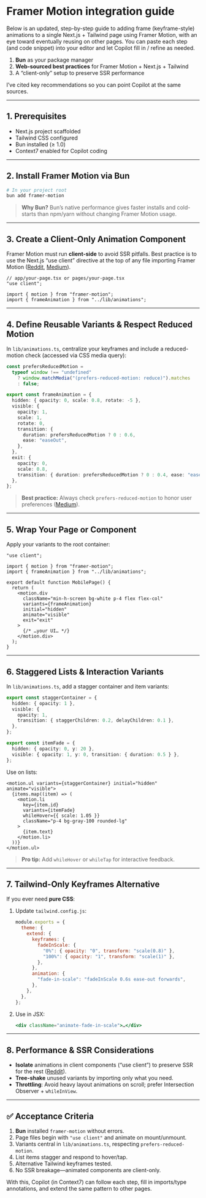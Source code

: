 # Framer Motion integration guide

Below is an updated, step-by-step guide to adding frame (keyframe-style) animations to a single Next.js + Tailwind page using Framer Motion, with an eye toward eventually reusing on other pages. You can paste each step (and code snippet) into your editor and let Copilot fill in / refine as needed.

1. **Bun** as your package manager
2. **Web-sourced best practices** for Framer Motion + Next.js + Tailwind
3. A “client-only” setup to preserve SSR performance

I’ve cited key recommendations so you can point Copilot at the same sources.

---

## 1. Prerequisites

- Next.js project scaffolded
- Tailwind CSS configured
- Bun installed (≥ 1.0)
- Context7 enabled for Copilot coding

---

## 2. Install Framer Motion via Bun

```bash
# In your project root
bun add framer-motion
```

> **Why Bun?**
> Bun’s native performance gives faster installs and cold-starts than npm/yarn without changing Framer Motion usage.

---

## 3. Create a Client-Only Animation Component

Framer Motion must run **client-side** to avoid SSR pitfalls. Best practice is to use the Next.js “use client” directive at the top of any file importing Framer Motion ([Reddit][1], [Medium][2]).

```tsx
// app/your-page.tsx or pages/your-page.tsx
"use client";

import { motion } from "framer-motion";
import { frameAnimation } from "../lib/animations";
```

---

## 4. Define Reusable Variants & Respect Reduced Motion

In `lib/animations.ts`, centralize your keyframes and include a reduced-motion check (accessed via CSS media query):

```ts
const prefersReducedMotion =
  typeof window !== "undefined"
    ? window.matchMedia("(prefers-reduced-motion: reduce)").matches
    : false;

export const frameAnimation = {
  hidden: { opacity: 0, scale: 0.8, rotate: -5 },
  visible: {
    opacity: 1,
    scale: 1,
    rotate: 0,
    transition: {
      duration: prefersReducedMotion ? 0 : 0.6,
      ease: "easeOut",
    },
  },
  exit: {
    opacity: 0,
    scale: 0.8,
    transition: { duration: prefersReducedMotion ? 0 : 0.4, ease: "easeIn" },
  },
};
```

> **Best practice:** Always check `prefers-reduced-motion` to honor user preferences ([Medium][2]).

---

## 5. Wrap Your Page or Component

Apply your variants to the root container:

```tsx
"use client";

import { motion } from "framer-motion";
import { frameAnimation } from "../lib/animations";

export default function MobilePage() {
  return (
    <motion.div
      className="min-h-screen bg-white p-4 flex flex-col"
      variants={frameAnimation}
      initial="hidden"
      animate="visible"
      exit="exit"
    >
      {/* …your UI… */}
    </motion.div>
  );
}
```

---

## 6. Staggered Lists & Interaction Variants

In `lib/animations.ts`, add a stagger container and item variants:

```ts
export const staggerContainer = {
  hidden: { opacity: 1 },
  visible: {
    opacity: 1,
    transition: { staggerChildren: 0.2, delayChildren: 0.1 },
  },
};

export const itemFade = {
  hidden: { opacity: 0, y: 20 },
  visible: { opacity: 1, y: 0, transition: { duration: 0.5 } },
};
```

Use on lists:

```tsx
<motion.ul variants={staggerContainer} initial="hidden" animate="visible">
  {items.map((item) => (
    <motion.li
      key={item.id}
      variants={itemFade}
      whileHover={{ scale: 1.05 }}
      className="p-4 bg-gray-100 rounded-lg"
    >
      {item.text}
    </motion.li>
  ))}
</motion.ul>
```

> **Pro tip:** Add `whileHover` or `whileTap` for interactive feedback.

---

## 7. Tailwind-Only Keyframes Alternative

If you ever need **pure CSS**:

1. Update `tailwind.config.js`:

   ```js
   module.exports = {
     theme: {
       extend: {
         keyframes: {
           fadeInScale: {
             "0%": { opacity: "0", transform: "scale(0.8)" },
             "100%": { opacity: "1", transform: "scale(1)" },
           },
         },
         animation: {
           "fade-in-scale": "fadeInScale 0.6s ease-out forwards",
         },
       },
     },
   };
   ```

2. Use in JSX:

   ```jsx
   <div className="animate-fade-in-scale">…</div>
   ```

---

## 8. Performance & SSR Considerations

- **Isolate** animations in client components (“use client”) to preserve SSR for the rest ([Reddit][1]).
- **Tree-shake** unused variants by importing only what you need.
- **Throttling**: Avoid heavy layout animations on scroll; prefer Intersection Observer + `whileInView`.

---

## ✅ Acceptance Criteria

1. **Bun** installed `framer-motion` without errors.
2. Page files begin with `"use client"` and animate on mount/unmount.
3. Variants central in `lib/animations.ts`, respecting `prefers-reduced-motion`.
4. List items stagger and respond to hover/tap.
5. Alternative Tailwind keyframes tested.
6. No SSR breakage—animated components are client-only.

With this, Copilot (in Context7) can follow each step, fill in imports/type annotations, and extend the same pattern to other pages.

[1]: https://www.reddit.com/r/nextjs/comments/1d48ok7/framer_motion_and_ssr/?utm_source=chatgpt.com "Framer Motion and SSR : r/nextjs"
[2]: https://medium.com/%40dolce-emmy/resolving-framer-motion-compatibility-in-next-js-14-the-use-client-workaround-1ec82e5a0c75?utm_source=chatgpt.com "Resolving Framer Motion Compatibility in Next.js 14"
